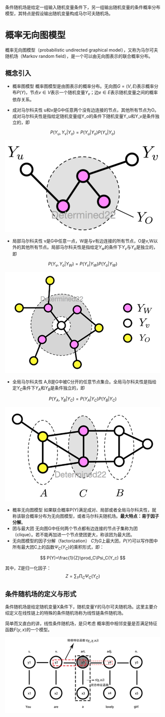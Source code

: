 条件随机场是给定一组输入随机变量条件下，另一组输出随机变量的条件概率分布模型，其特点是假设输出随机变量构成马尔可夫随机场。

# 概率无向图模型

概率无向图模型（probabilistic undirected graphical model），又称为马尔可夫随机场（Markov random field），是一个可以由无向图表示的联合概率分布。

## 概念引入

- 概率图模型 概率图模型是由图表示的概率分布。无向图$G=(V,E)$表示概率分布$P(Y)$，节点$v \in V$表示一个随机变量$Y_v$；边$e \in E$表示随机变量之间的概率依存关系。

- 成对马尔科夫性 u和v是G中任意两个没有边连接的节点，其他所有节点为O。成对马尔科夫性是指给定随机变量组Y_o的条件下随机变量Y_u和Y_v是条件独立的，即

$$
P(Y_u,Y_v|Y_o)=P(Y_u|Y_o)P(Y_v|Y_o)
$$

![pairwiseMarkovproperty](../img/ML/pairwiseMarkovproperty.png)

- 局部马尔科夫性 v是G中任意一点，W是与v有边连接的所有节点，O是v,W以外的其他所有节点。局部马尔科夫性是指给定$Y_w$的条件下$Y_v$与$Y_o$是独立的，即

$$
P(Y_v,Y_o|Y_W)=P(Y_v|Y_W)P(Y_o|Y_W)
$$



![localMarkovproperty](../img/ML/localMarkovproperty.png)

- 全局马尔科夫性 A,B是G中被C分开的任意节点集合。全局马尔科夫性是指给定$Y_C$条件下$Y_A$和$Y_B$是条件独立的，即

$$
P(Y_A,Y_B|Y_C)=P(Y_A|Y_C)P(Y_B|Y_C)
$$



![globalMarkovproperty](../img/ML/globalMarkovproperty.png)

- 概率无向图模型 如果联合概率P(Y)满足成对、局部或者全局马尔科夫性，就称该联合概率分布为无向图模型，或者马尔科夫随机场。**最大特点：易于因子分解**。
- 团与最大团 无向图G中任何两个节点都有边连接的节点子集称为团（clique）。若不能再加进一个节点使团更大，称该团为最大团。
- 无向图模型的因子分解（factorization） $C$为$G$上最大团，$P(Y)$可以写作图中所有最大团C上的函数$Ψ_C(Y_C)$的乘积形式，即：

$$
P(Y)=\frac{1}{Z}\prod_C\Psi_C(Y_c)
$$

其中，Z是归一化因子：
$$
Z=\sum_Y\prod_C\Psi_C(Y_C)
$$

## 条件随机场的定义与形式

条件随机场是给定随机变量X条件下，随机变量Y的马尔可夫随机场。这里主要介绍定义在线性链上的特殊的条件随机场称为线性链条件随机场。

简单而又直白的讲，线性条件随机场，是只考虑 概率图中相邻变量是否满足特征函数$F(y,x)$的一个模型。

![CRF](../img/ML/CRF.jpg)





























